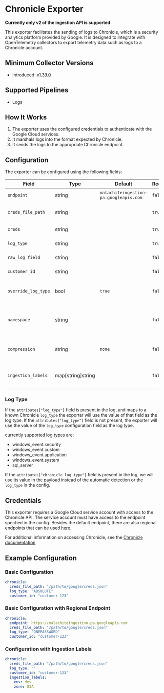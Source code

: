 # Chronicle Exporter

**Currently only v2 of the ingestion API is supported**

This exporter facilitates the sending of logs to Chronicle, which is a security analytics platform provided by Google. It is designed to integrate with OpenTelemetry collectors to export telemetry data such as logs to a Chronicle account.

## Minimum Collector Versions

- Introduced: [v1.39.0](https://github.com/observIQ/bindplane-agent/releases/tag/v1.39.0)

## Supported Pipelines

- Logs

## How It Works

1. The exporter uses the configured credentials to authenticate with the Google Cloud services.
2. It marshals logs into the format expected by Chronicle.
3. It sends the logs to the appropriate Chronicle endpoint.

## Configuration

The exporter can be configured using the following fields:

| Field               | Type              | Default                                        | Required | Description                                                                                 |
| ------------------- | ----------------- | ---------------------------------------------- | -------- | ------------------------------------------------------------------------------------------- |
| `endpoint`          | string            | `malachiteingestion-pa.googleapis.com` | `false`  | The Endpoint for sending to chronicle.                                                      |
| `creds_file_path`   | string            |                                                | `true`   | The file path to the Google credentials JSON file.                                          |
| `creds`             | string            |                                                | `true`   | The Google credentials JSON.                                                                |
| `log_type`          | string            |                                                | `true`   | The type of log that will be sent.                                                          |
| `raw_log_field`     | string            |                                                | `false`  | The field name for raw logs.                                                                |
| `customer_id`       | string            |                                                | `false`  | The customer ID used for sending logs.                                                      |
| `override_log_type` | bool              | `true`                                         | `false`  | Whether or not to override the `log_type` in the config with `attributes["log_type"]`       |
| `namespace`         | string            |                                                | `false`  | User-configured environment namespace to identify the data domain the logs originated from. |
| `compression`       | string            | `none`                                         | `false`  | The compression type to use when sending logs. valid values are `none` and `gzip`           |
| `ingestion_labels`  | map[string]string |                                                | `false`  | Key-value pairs of labels to be applied to the logs when sent to chronicle.                 |

### Log Type

If the `attributes["log_type"]` field is present in the log, and maps to a known Chronicle `log_type` the exporter will use the value of that field as the log type. If the `attributes["log_type"]` field is not present, the exporter will use the value of the `log_type` configuration field as the log type.

currently supported log types are:

- windows_event.security
- windows_event.custom
- windows_event.application
- windows_event.system
- sql_server


If the `attributes["chronicle_log_type"]` field is present in the log, we will use its value in the payload instead of the automatic detection or the `log_type` in the config.

## Credentials

This exporter requires a Google Cloud service account with access to the Chronicle API. The service account must have access to the endpoint specfied in the config.
Besides the default endpoint, there are also regional endpoints that can be used [here](https://cloud.google.com/chronicle/docs/reference/ingestion-api#regional_endpoints).

For additional information on accessing Chronicle, see the [Chronicle documentation](https://cloud.google.com/chronicle/docs/reference/ingestion-api#getting_api_authentication_credentials).

## Example Configuration

### Basic Configuration

```yaml
chronicle:
  creds_file_path: "/path/to/google/creds.json"
  log_type: "ABSOLUTE"
  customer_id: "customer-123"
```

### Basic Configuration with Regional Endpoint

```yaml
chronicle:
  endpoint: https://malachiteingestion-pa.googleapis.com
  creds_file_path: "/path/to/google/creds.json"
  log_type: "ONEPASSWORD"
  customer_id: "customer-123"
```

### Configuration with Ingestion Labels

```yaml
chronicle:
  creds_file_path: "/path/to/google/creds.json"
  log_type: ""
  customer_id: "customer-123"
  ingestion_labels: 
    env: dev
    zone: USA
```